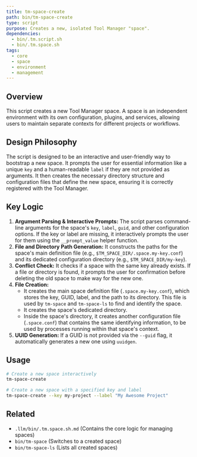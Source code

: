 ```yaml
---
title: tm-space-create
path: bin/tm-space-create
type: script
purpose: Creates a new, isolated Tool Manager "space".
dependencies:
  - bin/.tm.script.sh
  - bin/.tm.space.sh
tags:
  - core
  - space
  - environment
  - management
---
```


## Overview
This script creates a new Tool Manager space. A space is an independent environment with its own configuration, plugins, and services, allowing users to maintain separate contexts for different projects or workflows.

## Design Philosophy
The script is designed to be an interactive and user-friendly way to bootstrap a new space. It prompts the user for essential information like a unique `key` and a human-readable `label` if they are not provided as arguments. It then creates the necessary directory structure and configuration files that define the new space, ensuring it is correctly registered with the Tool Manager.

## Key Logic
1.  **Argument Parsing & Interactive Prompts:** The script parses command-line arguments for the space's `key`, `label`, `guid`, and other configuration options. If the key or label are missing, it interactively prompts the user for them using the `__prompt_value` helper function.
2.  **File and Directory Path Generation:** It constructs the paths for the space's main definition file (e.g., `$TM_SPACE_DIR/.space.my-key.conf`) and its dedicated configuration directory (e.g., `$TM_SPACE_DIR/my-key`).
3.  **Conflict Check:** It checks if a space with the same key already exists. If a file or directory is found, it prompts the user for confirmation before deleting the old space to make way for the new one.
4.  **File Creation:**
    *   It creates the main space definition file (`.space.my-key.conf`), which stores the key, GUID, label, and the path to its directory. This file is used by `tm-space` and `tm-space-ls` to find and identify the space.
    *   It creates the space's dedicated directory.
    *   Inside the space's directory, it creates another configuration file (`.space.conf`) that contains the same identifying information, to be used by processes running within that space's context.
5.  **UUID Generation:** If a GUID is not provided via the `--guid` flag, it automatically generates a new one using `uuidgen`.

## Usage
```bash
# Create a new space interactively
tm-space-create

# Create a new space with a specified key and label
tm-space-create --key my-project --label "My Awesome Project"
```

## Related
- `.llm/bin/.tm.space.sh.md` (Contains the core logic for managing spaces)
- `bin/tm-space` (Switches to a created space)
- `bin/tm-space-ls` (Lists all created spaces)